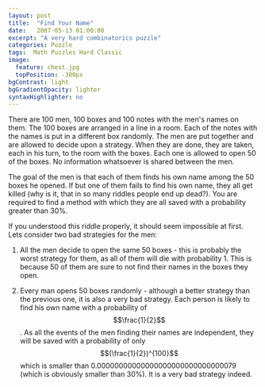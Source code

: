 ```yaml
---
layout: post
title:  "Find Your Name"
date:   2007-05-13 01:00:00
excerpt: "A very hard combinatorics puzzle"
categories: Puzzle
tags:  Math Puzzles Hard Classic
image:
  feature: chest.jpg
  topPosition: -300px
bgContrast: light
bgGradientOpacity: lighter
syntaxHighlighter: no
---
```

There are 100 men, 100 boxes and 100 notes with the men's names on them. The 100 boxes are arranged in a line in a room. Each of the notes with the names is put in a different box randomly. The men are put together and are allowed to decide upon a strategy. When they are done, they are taken, each in his turn, to the room with the boxes. Each one is allowed to open 50 of the boxes. No information whatsoever is shared between the men.

The goal of the men is that each of them finds his own name among the 50 boxes he opened. If but one of them fails to find his own name, they all get killed (why is it, that in so many riddles people end up dead?). You are required to find a method with which they are all saved with a probability greater than 30%.

If you understood this riddle properly, it should seem impossible at first. Lets consider two bad strategies for the men:

1. All the men decide to open the same 50 boxes - this is probably the worst strategy for them, as all of them will die with probability 1. This is because 50 of them are sure to not find their names in the boxes they open.

2. Every man opens 50 boxes randomly - although a better strategy than the previous one, it is also a very bad strategy. Each person is likely to find his own name with a probability of $$\frac{1}{2}$$. As all the events of the men finding their names are independent, they will be saved with a probability of only $$(\frac{1}{2})^{100}$$ which is smaller than 0.00000000000000000000000000000079 (which is obviously smaller than 30%). It is a very bad strategy indeed.
